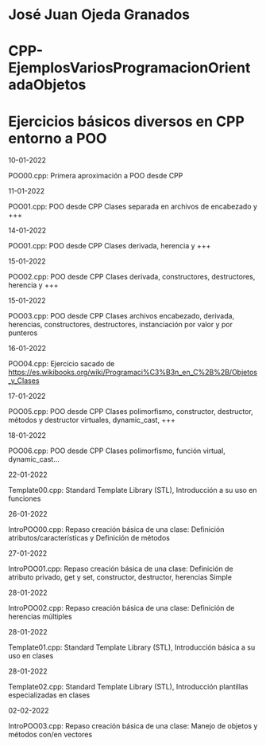 # José Juan Ojeda Granados
# CPP-EjemplosVariosProgramacionOrientadaObjetos
# Ejercicios básicos diversos en CPP entorno a POO

10-01-2022

POO00.cpp: Primera aproximación a POO desde CPP

11-01-2022

POO01.cpp: POO desde CPP Clases separada en archivos de encabezado y +++

14-01-2022

POO01.cpp: POO desde CPP Clases derivada, herencia y +++

15-01-2022

POO02.cpp: POO desde CPP Clases derivada, constructores, destructores, herencia y +++ 

15-01-2022

POO03.cpp: POO desde CPP Clases archivos encabezado, derivada, herencias, constructores, destructores, instanciación por valor y por punteros

16-01-2022

POO04.cpp: Ejercicio sacado de https://es.wikibooks.org/wiki/Programaci%C3%B3n_en_C%2B%2B/Objetos_y_Clases

17-01-2022

POO05.cpp: POO desde CPP Clases polimorfismo, constructor, destructor, métodos y destructor virtuales, dynamic_cast, +++

18-01-2022

POO06.cpp: POO desde CPP Clases polimorfismo, función virtual, dynamic_cast...

22-01-2022

Template00.cpp: Standard Template Library (STL), Introducción a su uso en funciones

26-01-2022

IntroPOO00.cpp: Repaso creación básica de una clase: Definición atributos/características y Definición de métodos

27-01-2022

IntroPOO01.cpp: Repaso creación básica de una clase: Definición de atributo privado, get y set, constructor, destructor, herencias Simple 

28-01-2022

IntroPOO02.cpp: Repaso creación básica de una clase: Definición de herencias múltiples 

28-01-2022

Template01.cpp: Standard Template Library (STL), Introducción básica a su uso en clases

28-01-2022

Template02.cpp: Standard Template Library (STL), Introducción plantillas especializadas en clases

02-02-2022

IntroPOO03.cpp: Repaso creación básica de una clase: Manejo de objetos y métodos con/en vectores